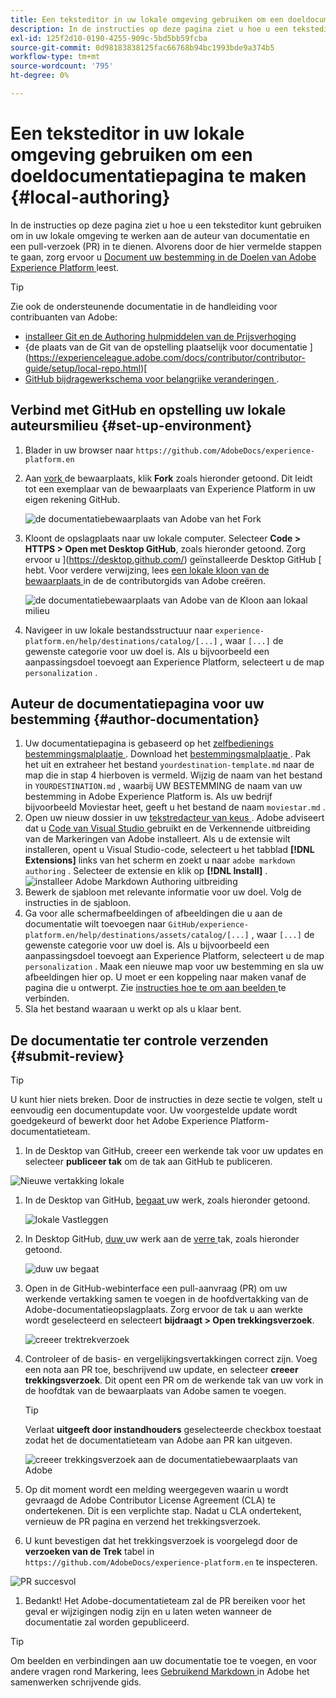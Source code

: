 ```yaml
---
title: Een teksteditor in uw lokale omgeving gebruiken om een doeldocumentatiepagina te maken
description: In de instructies op deze pagina ziet u hoe u een teksteditor kunt gebruiken om in uw lokale omgeving te werken en een documentatiepagina voor uw Experience Platform-bestemming te maken en ter controle te verzenden.
exl-id: 125f2d10-0190-4255-909c-5bd5bb59fcba
source-git-commit: 0d98183838125fac66768b94bc1993bde9a374b5
workflow-type: tm+mt
source-wordcount: '795'
ht-degree: 0%

---
```


# Een teksteditor in uw lokale omgeving gebruiken om een doeldocumentatiepagina te maken {#local-authoring}

In de instructies op deze pagina ziet u hoe u een teksteditor kunt gebruiken om in uw lokale omgeving te werken aan de auteur van documentatie en een pull-verzoek (PR) in te dienen. Alvorens door de hier vermelde stappen te gaan, zorg ervoor u [ Document uw bestemming in de Doelen van Adobe Experience Platform ](./documentation-instructions.md) leest.

>[!TIP]
>
>Zie ook de ondersteunende documentatie in de handleiding voor contribuanten van Adobe:
>* [ installeer Git en de Authoring hulpmiddelen van de Prijsverhoging ](https://experienceleague.adobe.com/docs/contributor/contributor-guide/setup/install-tools.html)
>* {de plaats van de Git van de opstelling plaatselijk voor documentatie ](https://experienceleague.adobe.com/docs/contributor/contributor-guide/setup/local-repo.html)[
>* [ GitHub bijdragewerkschema voor belangrijke veranderingen ](https://experienceleague.adobe.com/docs/contributor/contributor-guide/setup/full-workflow.html).

## Verbind met GitHub en opstelling uw lokale auteursmilieu {#set-up-environment}

1. Blader in uw browser naar `https://github.com/AdobeDocs/experience-platform.en`
2. Aan [ vork ](https://experienceleague.adobe.com/docs/contributor/contributor-guide/setup/local-repo.html#fork-the-repository) de bewaarplaats, klik **Fork** zoals hieronder getoond. Dit leidt tot een exemplaar van de bewaarplaats van Experience Platform in uw eigen rekening GitHub.

   ![ de documentatiebewaarplaats van Adobe van het Fork ](../assets/docs-framework/ssd-fork-repository.gif)

3. Kloont de opslagplaats naar uw lokale computer. Selecteer **Code > HTTPS > Open met Desktop GitHub**, zoals hieronder getoond. Zorg ervoor u ](https://desktop.github.com/) geïnstalleerde Desktop GitHub [ hebt. Voor verdere verwijzing, lees [ een lokale kloon van de bewaarplaats ](https://experienceleague.adobe.com/docs/contributor/contributor-guide/setup/local-repo.html#create-a-local-clone-of-the-repository) in de de contributorgids van Adobe creëren.

   ![ de documentatiebewaarplaats van Adobe van de Kloon aan lokaal milieu ](../assets/docs-framework/clone-local.png)

4. Navigeer in uw lokale bestandsstructuur naar `experience-platform.en/help/destinations/catalog/[...]` , waar `[...]` de gewenste categorie voor uw doel is. Als u bijvoorbeeld een aanpassingsdoel toevoegt aan Experience Platform, selecteert u de map `personalization` .

## Auteur de documentatiepagina voor uw bestemming {#author-documentation}

1. Uw documentatiepagina is gebaseerd op het [ zelfbedienings bestemmingsmalplaatje ](../docs-framework/self-service-template.md). Download het [ bestemmingsmalplaatje ](../assets/docs-framework/yourdestination-template.zip). Pak het uit en extraheer het bestand `yourdestination-template.md` naar de map die in stap 4 hierboven is vermeld.  Wijzig de naam van het bestand in `YOURDESTINATION.md` , waarbij UW BESTEMMING de naam van uw bestemming in Adobe Experience Platform is. Als uw bedrijf bijvoorbeeld Moviestar heet, geeft u het bestand de naam `moviestar.md` .
2. Open uw nieuw dossier in uw [ tekstredacteur van keus ](https://experienceleague.adobe.com/docs/contributor/contributor-guide/setup/install-tools.html#understand-markdown-editors). Adobe adviseert dat u [ Code van Visual Studio ](https://code.visualstudio.com/) gebruikt en de Verkennende uitbreiding van de Markeringen van Adobe installeert. Als u de extensie wilt installeren, opent u Visual Studio-code, selecteert u het tabblad **[!DNL Extensions]** links van het scherm en zoekt u naar `adobe markdown authoring` . Selecteer de extensie en klik op **[!DNL Install]** .
   ![ installeer Adobe Markdown Authoring uitbreiding ](../assets/docs-framework/install-adobe-markdown-extension.gif)
3. Bewerk de sjabloon met relevante informatie voor uw doel. Volg de instructies in de sjabloon.
4. Ga voor alle schermafbeeldingen of afbeeldingen die u aan de documentatie wilt toevoegen naar `GitHub/experience-platform.en/help/destinations/assets/catalog/[...]` , waar `[...]` de gewenste categorie voor uw doel is. Als u bijvoorbeeld een aanpassingsdoel toevoegt aan Experience Platform, selecteert u de map `personalization` . Maak een nieuwe map voor uw bestemming en sla uw afbeeldingen hier op. U moet er een koppeling naar maken vanaf de pagina die u ontwerpt. Zie [ instructies hoe te om aan beelden ](https://experienceleague.adobe.com/docs/contributor/contributor-guide/writing-essentials/linking.html#link-to-images) te verbinden.
5. Sla het bestand waaraan u werkt op als u klaar bent.

## De documentatie ter controle verzenden {#submit-review}

>[!TIP]
>
>U kunt hier niets breken. Door de instructies in deze sectie te volgen, stelt u eenvoudig een documentupdate voor. Uw voorgestelde update wordt goedgekeurd of bewerkt door het Adobe Experience Platform-documentatieteam.

1. In de Desktop van GitHub, creeer een werkende tak voor uw updates en selecteer **publiceer tak** om de tak aan GitHub te publiceren.

![ Nieuwe vertakking lokale ](../assets/docs-framework/new-branch-local.gif)

1. In de Desktop van GitHub, [ begaat ](https://docs.github.com/en/free-pro-team@latest/github/getting-started-with-github/github-glossary#commit) uw werk, zoals hieronder getoond.

   ![ lokale Vastleggen ](../assets/docs-framework/commit-local.png)

1. In Desktop GitHub, [ duw ](https://docs.github.com/en/free-pro-team@latest/github/getting-started-with-github/github-glossary#push) uw werk aan de [ verre ](https://docs.github.com/en/free-pro-team@latest/github/getting-started-with-github/github-glossary#remote) tak, zoals hieronder getoond.

   ![ duw uw begaat ](../assets/docs-framework/push-local-to-remote.png)

1. Open in de GitHub-webinterface een pull-aanvraag (PR) om uw werkende vertakking samen te voegen in de hoofdvertakking van de Adobe-documentatieopslagplaats. Zorg ervoor de tak u aan werkte wordt geselecteerd en selecteert **bijdraagt > Open trekkingsverzoek**.

   ![ creeer trektrekverzoek ](../assets/docs-framework/ssd-create-pull-request-1.gif)

1. Controleer of de basis- en vergelijkingsvertakkingen correct zijn. Voeg een nota aan PR toe, beschrijvend uw update, en selecteer **creeer trekkingsverzoek**. Dit opent een PR om de werkende tak van uw vork in de hoofdtak van de bewaarplaats van Adobe samen te voegen.

   >[!TIP]
   >
   >Verlaat **uitgeeft door instandhouders** geselecteerde checkbox toestaat zodat het de documentatieteam van Adobe aan PR kan uitgeven.

   ![ creeer trekkingsverzoek aan de documentatiebewaarplaats van Adobe ](../assets/docs-framework/ssd-create-pull-request-2.png)

1. Op dit moment wordt een melding weergegeven waarin u wordt gevraagd de Adobe Contributor License Agreement (CLA) te ondertekenen. Dit is een verplichte stap. Nadat u CLA ondertekent, vernieuw de PR pagina en verzend het trekkingsverzoek.

1. U kunt bevestigen dat het trekkingsverzoek is voorgelegd door de **verzoeken van de Trek** tabel in `https://github.com/AdobeDocs/experience-platform.en` te inspecteren.

![ PR succesvol ](../assets/docs-framework/ssd-pr-successful.png)

1. Bedankt! Het Adobe-documentatieteam zal de PR bereiken voor het geval er wijzigingen nodig zijn en u laten weten wanneer de documentatie zal worden gepubliceerd.

>[!TIP]
>
>Om beelden en verbindingen aan uw documentatie toe te voegen, en voor andere vragen rond Markering, lees [ Gebruikend Markdown ](https://experienceleague.adobe.com/docs/contributor/contributor-guide/writing-essentials/markdown.html) in Adobe het samenwerken schrijvende gids.
